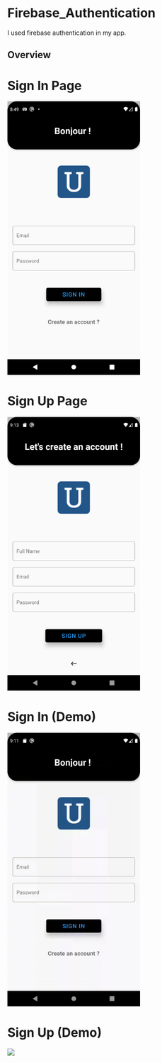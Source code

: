 # Firebase_Authentication

I used firebase authentication in my app. 

## Overview 

# Sign In Page
 <img src="samples/signinpage.png" width="300">

# Sign Up Page
<img src="samples/signuppage.png" width="300">


# Sign In (Demo)
<img src="samples/signin.gif" width="300">


# Sign Up (Demo)
<img src="samples/signup.gif" width="300">

